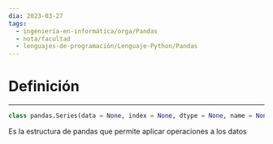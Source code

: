 ```yaml
---
dia: 2023-03-27
tags:
  - ingeniería-en-informática/orga/Pandas
  - nota/facultad
  - lenguajes-de-programación/Lenguaje-Python/Pandas
---
```

# Definición
---
``` python
class pandas.Series(data = None, index = None, dtype = None, name = None, copy = False, fastpath = False)
```

Es la estructura de pandas que permite aplicar operaciones a los datos